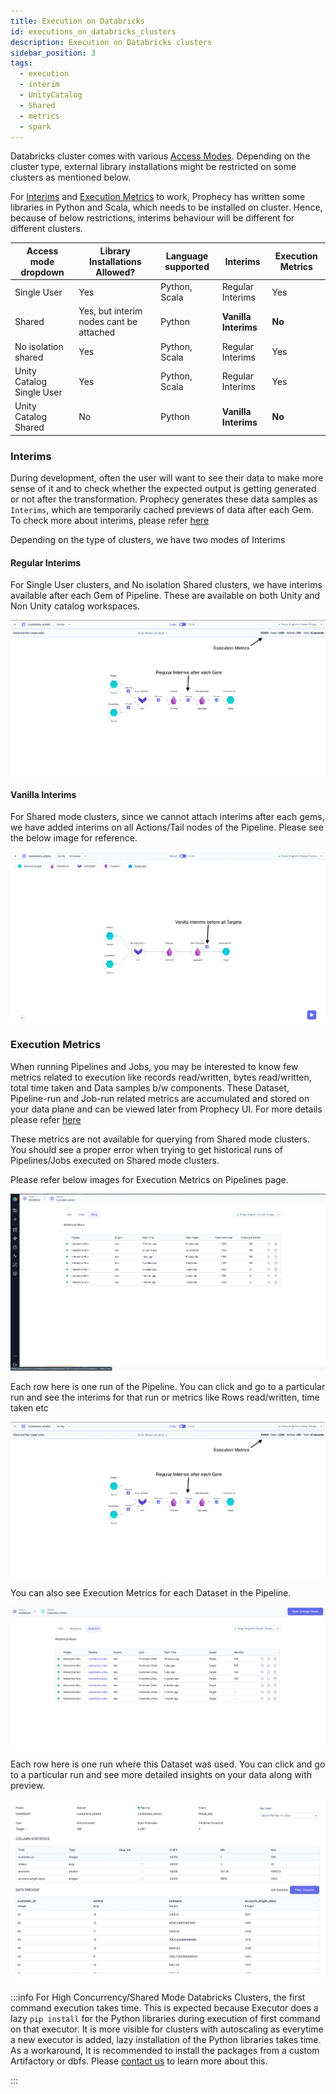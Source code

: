 ```yaml
---
title: Execution on Databricks
id: executions_on_databricks_clusters
description: Execution on Databricks clusters
sidebar_position: 3
tags:
  - execution
  - interim
  - UnityCatalog
  - Shared
  - metrics
  - spark
---
```


Databricks cluster comes with various [Access Modes](https://docs.databricks.com/clusters/create-cluster.html#what-is-cluster-access-mode).
Depending on the cluster type, external library installations might be restricted on some clusters as mentioned below.

For [Interims](./interactive-execution#interims) and [Execution Metrics](./execution-metrics) to work, Prophecy has written some libraries in Python and Scala, which needs to be installed on cluster. Hence, because of below restrictions, interims behaviour will be different for different clusters.

| Access mode dropdown      | Library Installations Allowed?          | Language supported | Interims             | Execution Metrics |
| ------------------------- | --------------------------------------- | ------------------ | -------------------- | ----------------- |
| Single User               | Yes                                     | Python, Scala      | Regular Interims     | Yes               |
| Shared                    | Yes, but interim nodes cant be attached | Python             | **Vanilla Interims** | **No**            |
| No isolation shared       | Yes                                     | Python, Scala      | Regular Interims     | Yes               |
| Unity Catalog Single User | Yes                                     | Python, Scala      | Regular Interims     | Yes               |
| Unity Catalog Shared      | No                                      | Python             | **Vanilla Interims** | **No**            |

### Interims

During development, often the user will want to see their data to make more sense of it and to check whether the expected output is getting
generated or not after the transformation. Prophecy generates these data samples as `Interims`, which are temporarily cached previews of data after each Gem.
To check more about interims, please refer [here](./interactive-execution#interims)

Depending on the type of clusters, we have two modes of Interims

#### Regular Interims

For Single User clusters, and No isolation Shared clusters, we have interims available after each Gem of Pipeline. These are available on both Unity and Non Unity catalog workspaces.

![Regular Interims](img/SingleModeIntermisAndExcutionMetrics.png)

#### Vanilla Interims

For Shared mode clusters, since we cannot attach interims after each gems, we have added interims on all Actions/Tail nodes of the Pipeline.
Please see the below image for reference.

![Vanilla Interims](img/SharedModeInterims.png)

### Execution Metrics

When running Pipelines and Jobs, you may be interested to know few metrics related to execution like records
read/written, bytes read/written, total time taken and Data samples b/w components. These Dataset, Pipeline-run and
Job-run related metrics are accumulated and stored on your data plane and can be viewed later from Prophecy UI. For more details please refer [here](./execution-metrics)

These metrics are not available for querying from Shared mode clusters. You should see a proper error when trying to get historical runs of Pipelines/Jobs executed on Shared mode clusters.

Please refer below images for Execution Metrics on Pipelines page.

![Pipeline_Execution_Metrics](img/execution-metrics-pipeline.png)

Each row here is one run of the Pipeline. You can click and go to a particular run and see the interims for that run or metrics like Rows read/written, time taken etc

![Regular Interims](img/SingleModeIntermisAndExcutionMetrics.png)

You can also see Execution Metrics for each Dataset in the Pipeline.

![Dataset_metrcis](img/execution-metrcis-dataset1.png)

Each row here is one run where this Dataset was used. You can click and go to a particular run and see more detailed insights on your data along with preview.

![Dataset_stats](img/dataset-statistics.png)

:::info
For High Concurrency/Shared Mode Databricks Clusters, the first command execution takes time. This is expected because Executor does a lazy `pip install` for the Python libraries during execution of first command on that executor. It is more visible for clusters with autoscaling as everytime a new executor is added, lazy installation of the Python libraries takes time. As a workaround, It is recommended to install the packages from a custom Artifactory or dbfs. Please [contact us](https://help.prophecy.io/support/tickets/new) to learn more about this.

:::
